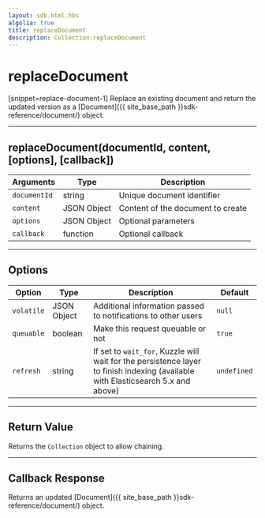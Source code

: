 ```yaml
---
layout: sdk.html.hbs
algolia: true
title: replaceDocument
description: Collection:replaceDocument
---
```

  

# replaceDocument
[snippet=replace-document-1]
Replace an existing document and return the updated version as a [Document]({{ site_base_path }}sdk-reference/document/) object.

---

## replaceDocument(documentId, content, [options], [callback])

| Arguments | Type | Description |
|---------------|---------|----------------------------------------|
| ``documentId`` | string | Unique document identifier |
| ``content`` | JSON Object | Content of the document to create |
| ``options`` | JSON Object | Optional parameters |
| ``callback`` | function | Optional callback |

---

## Options

| Option | Type | Description | Default |
|---------------|---------|----------------------------------------|---------|
| ``volatile`` | JSON Object | Additional information passed to notifications to other users | ``null`` |
| ``queuable`` | boolean | Make this request queuable or not  | ``true`` |
| ``refresh`` | string | If set to ``wait_for``, Kuzzle will wait for the persistence layer to finish indexing (available with Elasticsearch 5.x and above) | ``undefined`` |

---

## Return Value

Returns the `Collection` object to allow chaining.

---

## Callback Response

Returns an updated [Document]({{ site_base_path }}sdk-reference/document/) object.
